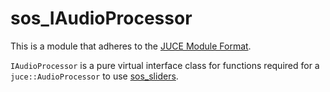# sos_IAudioProcessor

This is a module that adheres to the [JUCE Module Format](https://github.com/juce-framework/JUCE/blob/master/docs/JUCE%20Module%20Format.md). 

`IAudioProcessor` is a pure virtual interface class for functions required for a `juce::AudioProcessor` to use [sos_sliders](https://github.com/MasonSelf/sos_sliders). 

